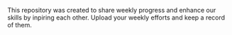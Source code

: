 This repository was created to share weekly progress and enhance our skills by inpiring each other.
Upload your weekly efforts and keep a record of them.
